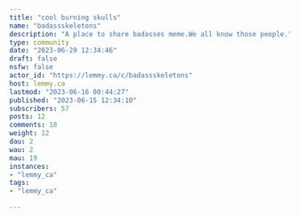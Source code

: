 ```yaml
---
title: "cool burning skulls" 
name: "badassskeletons"
description: "A place to share badasses meme.We all know those people."
type: community
date: "2023-06-29 12:34:46"
draft: false
nsfw: false
actor_id: "https://lemmy.ca/c/badassskeletons"
host: lemmy.ca
lastmod: "2023-06-16 00:44:27"
published: "2023-06-15 12:34:10"
subscribers: 57
posts: 12
comments: 18
weight: 12
dau: 2
wau: 2
mau: 19
instances:
- "lemmy_ca"
tags: 
- "lemmy_ca"

---
```

